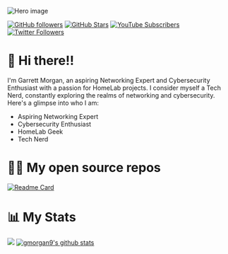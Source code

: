 ![Hero image](https://raw.githubusercontent.com/gmorgan9/images/master/banner.png)

[![GitHub followers](https://img.shields.io/github/followers/gmorgan9?logo=GitHub&style=for-the-badge)](https://github.com/gmorgan9)
[![GitHub Stars](https://img.shields.io/github/stars/gmorgan9?logo=github&style=for-the-badge)](https://github.com/gmorgan9)
[![YouTube Subscribers](https://img.shields.io/youtube/channel/subscribers/UCqVXgSg-7MO_a8LBcCQPPXw?logo=youtube&logoColor=E05D44&style=for-the-badge&label=YouTube)]([https://l.technotim.live/subscribe](https://www.youtube.com/@garrettm1?sub_confirmation=1)) 
[![Twitter Followers](https://img.shields.io/badge/follow-%40mortelnetworks-1DA1F2?logo=twitter&style=for-the-badge)](https://twitter.com/intent/user?screen_name=mortelnetworks)

# 👋 Hi there!!

I'm Garrett Morgan, an aspiring Networking Expert and Cybersecurity Enthusiast with a passion for HomeLab projects. I consider myself a Tech Nerd, constantly exploring the realms of networking and cybersecurity. Here's a glimpse into who I am:

- Aspiring Networking Expert
- Cybersecurity Enthusiast
- HomeLab Geek
- Tech Nerd

# 🧑‍💻 My open source repos
[![Readme Card](https://github-readme-stats.vercel.app/api/pin/?username=gmorgan9&repo=gmorgan9.github.io&theme=nord)](https://github.com/techno-tim/k3s-ansible)

# 📊 My Stats

![](http://github-profile-summary-cards.vercel.app/api/cards/profile-details?username=gmorgan9&theme=nord_dark)
[![gmorgan9's github stats](https://github-readme-stats.vercel.app/api?username=gmorgan9&show_icons=true&count_private=true&theme=nord&hide=stars)](https://github.com/gmorgan9)
